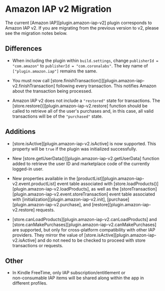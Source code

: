 # Amazon IAP v2 Migration

The current [Amazon IAP][plugin.amazon-iap-v2] plugin corresponds to <nobr>Amazon IAP v2</nobr>. If you are migrating from the previous version to v2, please see the migration notes below.

## Differences

* When including the plugin within `build.settings`, change <nobr>`publisherId = "com.amazon"`</nobr> to <nobr>`publisherId = "com.coronalabs"`</nobr>. The key name of <nobr>`["plugin.amazon.iap"]`</nobr> remains the same.

* You must now call [store.finishTransaction()][plugin.amazon-iap-v2.finishTransaction] following every transaction. This notifies Amazon about the transaction being processed.

* Amazon IAP v2 does not include a `"restored"` state for transactions. The [store.restore()][plugin.amazon-iap-v2.restore] function should be called to retrieve all of the user's purchases and, in this case, all valid transactions will be of the `"purchased"` state.

## Additions

* [store.isActive][plugin.amazon-iap-v2.isActive] is now supported. This property will be `true` if the plugin was initialized successfully.

* New [store.getUserData()][plugin.amazon-iap-v2.getUserData] function added to retrieve the user&nbsp;ID and marketplace code of the currently <nobr>logged-in</nobr> user.

* New properties available in the [productList][plugin.amazon-iap-v2.event.productList] event table associated with [store.loadProducts()][plugin.amazon-iap-v2.loadProducts], as well as the [storeTransaction][plugin.amazon-iap-v2.event.storeTransaction] event table associated with [initialization][plugin.amazon-iap-v2.init], [purchase][plugin.amazon-iap-v2.purchase], and [restore][plugin.amazon-iap-v2.restore] requests.

* [store.canLoadProducts][plugin.amazon-iap-v2.canLoadProducts] and [store.canMakePurchases][plugin.amazon-iap-v2.canMakePurchases] are supported, but only for <nobr>cross-platform</nobr> compatibility with other IAP providers. They mirror the value of [store.isActive][plugin.amazon-iap-v2.isActive] and do not need to be checked to proceed with store transactions or requests.

## Other

* In Kindle FreeTime, only IAP subscription/entitlement or <nobr>non-consumable</nobr> IAP items will be shared along within the app in different profiles.
